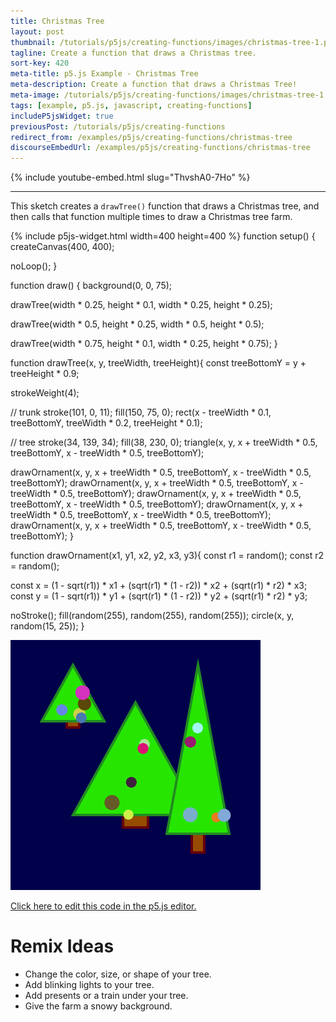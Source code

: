 ```yaml
---
title: Christmas Tree
layout: post
thumbnail: /tutorials/p5js/creating-functions/images/christmas-tree-1.png
tagline: Create a function that draws a Christmas tree.
sort-key: 420
meta-title: p5.js Example - Christmas Tree
meta-description: Create a function that draws a Christmas Tree!
meta-image: /tutorials/p5js/creating-functions/images/christmas-tree-1.png
tags: [example, p5.js, javascript, creating-functions]
includeP5jsWidget: true
previousPost: /tutorials/p5js/creating-functions
redirect_from: /examples/p5js/creating-functions/christmas-tree
discourseEmbedUrl: /examples/p5js/creating-functions/christmas-tree
---
```


{% include youtube-embed.html slug="ThvshA0-7Ho" %}

---

This sketch creates a `drawTree()` function that draws a Christmas tree, and then calls that function multiple times to draw a Christmas tree farm.

{% include p5js-widget.html width=400 height=400 %}
function setup() {
  createCanvas(400, 400);

  noLoop();
}

function draw() {
  background(0, 0, 75);

  drawTree(width * 0.25, height * 0.1,
          width * 0.25, height * 0.25);

  drawTree(width * 0.5, height * 0.25,
           width * 0.5, height * 0.5);

  drawTree(width * 0.75, height * 0.1,
           width * 0.25, height * 0.75);
}

function drawTree(x, y, treeWidth, treeHeight){
  const treeBottomY = y + treeHeight * 0.9;

  strokeWeight(4);

  // trunk
  stroke(101, 0, 11);
  fill(150, 75, 0);
  rect(x - treeWidth * 0.1, treeBottomY,
      treeWidth * 0.2, treeHeight * 0.1);

  // tree
  stroke(34, 139, 34);
  fill(38, 230, 0);
  triangle(x, y,
           x + treeWidth * 0.5, treeBottomY,
           x - treeWidth * 0.5, treeBottomY);

  drawOrnament(x, y,
           x + treeWidth * 0.5, treeBottomY,
           x - treeWidth * 0.5, treeBottomY);
  drawOrnament(x, y,
           x + treeWidth * 0.5, treeBottomY,
           x - treeWidth * 0.5, treeBottomY);
  drawOrnament(x, y,
           x + treeWidth * 0.5, treeBottomY,
           x - treeWidth * 0.5, treeBottomY);
  drawOrnament(x, y,
           x + treeWidth * 0.5, treeBottomY,
           x - treeWidth * 0.5, treeBottomY);
  drawOrnament(x, y,
           x + treeWidth * 0.5, treeBottomY,
           x - treeWidth * 0.5, treeBottomY);
}

function drawOrnament(x1, y1, x2, y2, x3, y3){
  const r1 = random();
  const r2 = random();

  const x = (1 - sqrt(r1)) * x1 +
            (sqrt(r1) * (1 - r2)) * x2 +
            (sqrt(r1) * r2) * x3;
  const y = (1 - sqrt(r1)) * y1 +
            (sqrt(r1) * (1 - r2)) * y2 +
            (sqrt(r1) * r2) * y3;

  noStroke();
  fill(random(255), random(255), random(255));
  circle(x, y, random(15, 25));
}
</script>

![christmas trees](/tutorials/p5js/creating-functions/images/christmas-tree-2.png)

[Click here to edit this code in the p5.js editor.](https://editor.p5js.org/KevinWorkman/sketches/IwV7W7VimR)

# Remix Ideas

- Change the color, size, or shape of your tree.
- Add blinking lights to your tree.
- Add presents or a train under your tree.
- Give the farm a snowy background.
